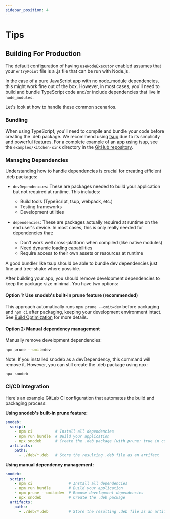 ```yaml
---
sidebar_position: 4
---
```


# Tips

## Building For Production

The default configuration of having `useNodeExecutor` enabled assumes that your `entryPoint` file is a .js file that can be run with Node.js.

In the case of a pure JavaScript app with no node_module dependencies, this might work fine out of the box. However, in most cases, you'll need to build and bundle TypeScript code and/or include dependencies that live in `node_modules`.

Let's look at how to handle these common scenarios.

### Bundling

When using TypeScript, you'll need to compile and bundle your code before creating the .deb package. We recommend using [tsup](https://tsup.egoist.dev) due to its simplicity and powerful features. For a complete example of an app using tsup, see the `examples/kitchen-sink` directory in the [GitHub repository](https://github.com/Soneliem/snodeb/tree/main/examples/kitchen-sink).

### Managing Dependencies

Understanding how to handle dependencies is crucial for creating efficient .deb packages:

- `devDependencies`: These are packages needed to build your application but not required at runtime. This includes:
  - Build tools (TypeScript, tsup, webpack, etc.)
  - Testing frameworks
  - Development utilities

- `dependencies`: These are packages actually required at runtime on the end user's device. In most cases, this is only really needed for dependencies that:
  - Don't work well cross-platform when compiled (like native modules)
  - Need dynamic loading capabilities
  - Require access to their own assets or resources at runtime

A good bundler like tsup should be able to bundle dev dependencies just fine and tree-shake where possible.

After building your app, you should remove development dependencies to keep the package size minimal. You have two options:

#### Option 1: Use snodeb's built-in prune feature (recommended)

This approach automatically runs `npm prune --omit=dev` before packaging and `npm ci` after packaging, keeping your development environment intact. See [Build Optimization](/docs/configuration#build-optimization) for more details.

#### Option 2: Manual dependency management

Manually remove development dependencies:

```bash
npm prune --omit=dev
```

Note: If you installed snodeb as a devDependency, this command will remove it. However, you can still create the .deb package using npx:

```bash
npx snodeb
```

### CI/CD Integration

Here's an example GitLab CI configuration that automates the build and packaging process:

**Using snodeb's built-in prune feature:**

```yml
snodeb:
  script:
    - npm ci          # Install all dependencies
    - npm run bundle  # Build your application
    - npx snodeb      # Create the .deb package (with prune: true in config)
  artifacts:
    paths:
      - ./deb/*.deb   # Store the resulting .deb file as an artifact
```

**Using manual dependency management:**

```yml
snodeb:
  script:
    - npm ci                # Install all dependencies
    - npm run bundle        # Build your application
    - npm prune --omit=dev  # Remove development dependencies
    - npx snodeb            # Create the .deb package
  artifacts:
    paths:
      - ./deb/*.deb         # Store the resulting .deb file as an artifact
```
